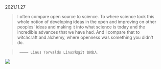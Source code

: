 
2021.11.27

> I often compare open source to science. To where science took this whole notion of developing ideas in the open and improving on other peoples' ideas and making it into what science is today and the incredible advances that we have had. And I compare that to witchcraft and alchemy, where openness was something you didn't do.

>      ———— Linus Torvalds Linux和git 创始人

![](http://cdn.facesofopensource.com/wp-content/uploads/2017/02/09202215/linus.faces22052.web_.jpg)
